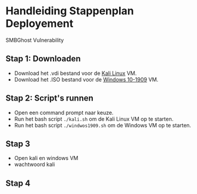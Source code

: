# Handleiding Stappenplan Deployement

SMBGhost Vulnerability

## Stap 1: Downloaden 
* Download het .vdi bestand voor de [Kali Linux](https://www.osboxes.org/kali-linux/) VM.  
* Download het .ISO bestand voor de [Windows 10-1909](https://archive.org/download/win-10-1909-english-x-64) VM.  

## Stap 2: Script's runnen
* Open een command prompt naar keuze.
* Run het bash script `./kali.sh` om de Kali Linux VM  op te starten.
* Run het bash script `./windwos1909.sh` om de Windows VM op te starten.

## Stap 3
* Open kali en windows VM
* wachtwoord kali 

## Stap 4
